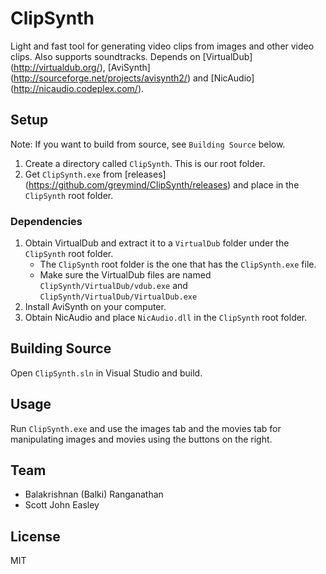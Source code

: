 # ClipSynth
Light and fast tool for generating video clips from images and other video clips. Also supports soundtracks. Depends on
[VirtualDub] (http://virtualdub.org/),
[AviSynth] (http://sourceforge.net/projects/avisynth2/) and
[NicAudio] (http://nicaudio.codeplex.com/).

## Setup
Note: If you want to build from source, see `Building Source` below.

1. Create a directory called `ClipSynth`. This is our root folder.
2. Get `ClipSynth.exe` from [releases] (https://github.com/greymind/ClipSynth/releases) and place in the `ClipSynth` root folder.

### Dependencies
1. Obtain VirtualDub and extract it to a `VirtualDub` folder under the `ClipSynth` root folder.
	* The `ClipSynth` root folder is the one that has the `ClipSynth.exe` file.
	* Make sure the VirtualDub files are named `ClipSynth/VirtualDub/vdub.exe` and `ClipSynth/VirtualDub/VirtualDub.exe`
2. Install AviSynth on your computer.
3. Obtain NicAudio and place `NicAudio.dll` in the `ClipSynth` root folder.

## Building Source
Open `ClipSynth.sln` in Visual Studio and build.

## Usage
Run `ClipSynth.exe` and use the images tab and the movies tab for manipulating images and movies using the buttons on the right.

## Team
* Balakrishnan (Balki) Ranganathan
* Scott John Easley

## License
MIT
